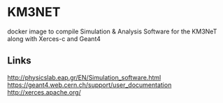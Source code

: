 # KM3NET

docker image to compile Simulation &amp; Analysis Software for the KM3NeT along with Xerces-c and Geant4

## Links

<http://physicslab.eap.gr/EN/Simulation_software.html>
<https://geant4.web.cern.ch/support/user_documentation>
<http://xerces.apache.org/>
